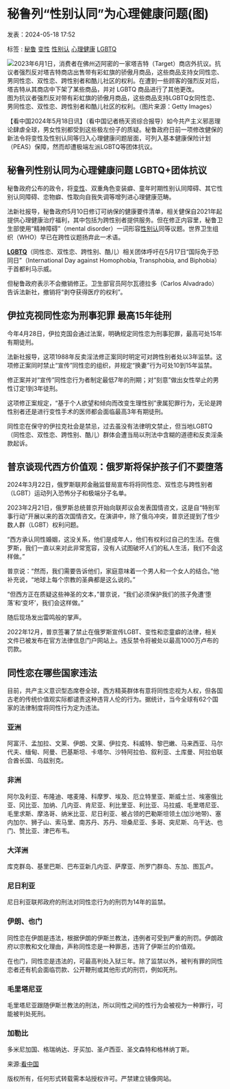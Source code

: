 # 秘鲁列“性别认同”为心理健康问题(图)

发表：2024-05-18 17:52

标签 : [秘鲁](//search.secretchina.com/news/gb/tag/%E7%A7%98%E9%B2%81) [变性](//search.secretchina.com/news/gb/tag/%E5%8F%98%E6%80%A7) [性别认](//search.secretchina.com/news/gb/tag/%E6%80%A7%E5%88%AB%E8%AE%A4) [心理健康](//search.secretchina.com/news/gb/tag/%E5%BF%83%E7%90%86%E5%81%A5%E5%BA%B7) [LGBTQ](//search.secretchina.com/news/gb/tag/LGBTQ)

![2023年6月1日，消费者在佛州迈阿密的一家塔吉特（Target）商店外抗议。抗议者强烈反对塔吉特商店出售带有彩虹旗的骄傲月商品，这些商品支持女同性恋、男同性恋、双性恋、跨性别者和酷儿社区的权利。在遭到一些顾客的强烈反对后，塔吉特从其商店中下架了某些商品，并对 LGBTQ 商品进行了其他更改。](//img5.secretchina.com/pic/2023/7-7/p3356181a808524877-ss.jpg) 图为抗议者强烈反对带有彩虹旗的骄傲月商品，这些商品支持LGBTQ女同性恋、男同性恋、双性恋、跨性别者和酷儿社区的权利。（图片来源：Getty Images）

【看中国2024年5月18日讯】（看中国记者杨天资综合报导）如今共产主义邪恶理论肆虐全球，男女性别都受到这些极左份子的质疑。秘鲁政府日前一项修改健保的新法令将变性及性别认同等归入心理健康问题层面，可列入基本健康保险计划（PEAS）保障，然而却遭极端左派LGBTQ等团体抗议。

## **秘鲁列性别认同为心理健康问题 LGBTQ+团体抗议**

秘鲁政府公布的政令，将[变性](https://www.secretchina.com/news/gb/tag/变性)、双重角色变装癖、童年时期性别认同障碍、其它性别认同障碍、恋物癖、性取向自我失调等增列进心理健康范畴。

法新社报导，秘鲁政府5月10日修订可纳保的健康要件清单，相关健保自2021年起提供心理健康治疗福利，其中包括为跨性别者提供服务。但在修正内容里，秘鲁卫生部使用“精神障碍”（mental disorder）一词形容[性别认](https://www.secretchina.com/news/gb/tag/性别认)同等议题。世界卫生组织（WHO）早已在跨性议题扬弃此一术语。

**[LGBTQ](https://www.secretchina.com/news/gb/tag/LGBTQ)**（同性恋、双性恋、跨性别、酷儿）相关团体呼吁在5月17日“国际免于恐同日”（International Day against Homophobia, Transphobia, and Biphobia）于首都利马示威。

但秘鲁政府表示不会撤销修正。卫生部官员阿尔瓦德拉多（Carlos Alvadrado）告诉法新社，撤销将“剥夺获得医疗的权利”。

## **伊拉克视同性恋为刑事犯罪 最高15年徒刑**

今年4月28日，伊拉克国会通过法案，明确规定同性恋为刑事犯罪，最高可处15年有期徒刑。

法新社报导，这项1988年反卖淫法修正案同时明定可对跨性别者处以3年监禁。这项修正案同时禁止“宣传”同性恋的组织，并规定“换妻”行为可处10到15年监禁。

修正案并对“宣传”同性恋行为者制定最低7年的刑期；对“刻意”做出女性举止的男性订定1到3年徒刑。

这项修正案规定，“基于个人欲望和倾向而改变生理性别”隶属犯罪行为，无论是跨性别者还是进行变性手术的医师都会面临最高3年有期徒刑。

同性恋在保守的伊拉克社会是禁忌，过去虽没有法律明文禁止，但当地LGBTQ（同性恋、双性恋、跨性别、酷儿）群体会遭当局以刑法中含糊的道德和反卖淫条款起诉。

## **普京谈现代西方价值观：俄罗斯将保护孩子们不要堕落**

2024年3月22日，俄罗斯联邦金融监督局宣布将将同性恋、双性恋与跨性别者（LGBT）运动列入恐怖分子和极端分子名单。

2023年2月21日，俄罗斯总统普京开始向联邦议会发表国情咨文，这是自“特别军事行动”开展以来的首次国情咨文。在演讲中，除了俄乌冲突，普京还提到了性少数人群（LGBT）权利问题。

“西方承认同性婚姻，这没关系，他们是成年人，他们有权利过自己的生活。在俄罗斯，我们一直以来对此非常宽容，没有人试图破坏人们的私人生活，我们不会这样做。”

普京说：“然而，我们需要告诉他们，家庭意味着一个男人和一个女人的结合。”他补充说，“地球上每个宗教的圣典都是这么说的。”

“但西方正在质疑这些神圣的文本，”普京说，“我们必须保护我们的孩子免遭‘堕落’和‘变坏’，我们会这样做。”

随后现场发出雷鸣般的掌声。

2022年12月，普京签署了禁止在俄罗斯宣传LGBT、变性和恋童癖的法律，相关文件已被发布在官方法律信息门户网站上。违反禁令将被处以最高1000万卢布的罚款。

## **同性恋在哪些国家违法**

目前，共产主义意识型态席卷全球，西方精英群体有意将同性恋视为人权，但各国古老的传统价值观实际都谴责这种违背人伦的行为。据统计，当今全球有62个国家的法律制度将同性行为定为违法。

### 亚洲

阿富汗、孟加拉、文莱、伊朗、文莱、伊拉克、科威特、黎巴嫩、马来西亚、马尔代夫、缅甸、阿曼、巴基斯坦、卡塔尔、沙特阿拉伯、叙利亚、土库曼、阿拉伯联合酋长国、乌兹别克。

### 非洲

阿尔及利亚、布隆迪、喀麦隆、科摩罗、埃及、厄立特里亚、斯威士兰、埃塞俄比亚、冈比亚、加纳、几内亚、肯尼亚、利比里亚、利比亚、马拉威、毛里塔尼亚、毛里求斯、摩洛哥、纳米比亚、尼日利亚、被占领的巴勒斯坦领土(加沙地带)、塞内加尔、狮子山、索马里、南苏丹、苏丹、坦桑尼亚、多哥、突尼斯、乌干达、也门、赞比亚、津巴布韦。

### 大洋洲

库克群岛、基里巴斯、巴布亚新几内亚、萨摩亚、所罗门群岛、东加、图瓦卢。

### 尼日利亚

尼日利亚联邦政府的刑法对同性恋行为的刑罚为14年的监禁。

### 伊朗、也门

同性恋在伊朗是违法，根据伊朗的伊斯兰教法，违例者可受到严重的刑罚。伊朗政府以宗教和文化理由，声称同性恋是一种罪恶，违背了伊斯兰的价值观。

在也门，同性恋是违法的，可最高判处入狱三年。除了监禁以外，被判有罪的同性恋者还有机会面临罚款、公开鞭刑或其他形式的刑罚，例如死刑。

### 毛里塔尼亚

毛里塔尼亚跟随伊斯兰教法的刑法，所以同性之间的性行为会被视为一种罪行，可能被判处死刑。

### 加勒比

多米尼加国、格瑞纳达、牙买加、圣卢西亚、圣文森特和格林纳丁斯。

来源:[看中国](//search.secretchina.com/news/gb/tag/看中国)

版权所有，任何形式转载需本站授权许可。严禁建立镜像网站。